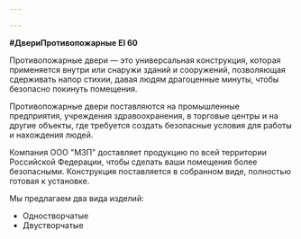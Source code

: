 ```yaml
---

---
```

**#ДвериПротивопожарные EI 60**

Противопожарные двери — это универсальная конструкция, которая применяется внутри или снаружи зданий и сооружений, позволяющая сдерживать напор стихии, давая людям драгоценные минуты, чтобы безопасно покинуть помещения.

Противопожарные двери поставляются на промышленные предприятия, учреждения здравоохранения, в торговые центры и на другие объекты, где требуется создать безопасные условия для работы и нахождения людей.

Компания ООО "МЗП" доставляет продукцию по всей территории Российской Федерации, чтобы сделать ваши помещения более безопасными. Конструкция поставляется в собранном виде, полностью готовая к установке.

Мы предлагаем два вида изделий:

* Одностворчатые
* Двустворчатые